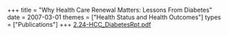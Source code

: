 +++
title = "Why Health Care Renewal Matters: Lessons From Diabetes"
date = 2007-03-01
themes = ["Health Status and Health Outcomes"]
types = ["Publications"]
+++
[2.24-HCC_DiabetesRpt.pdf](/files/2.24-HCC_DiabetesRpt.pdf)
